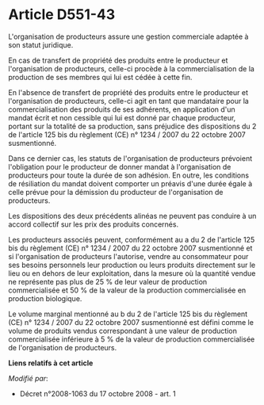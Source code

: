 # Article D551-43

L'organisation de producteurs assure une gestion commerciale adaptée à son statut juridique. 

En cas de transfert de propriété des produits entre le producteur et l'organisation de producteurs, celle-ci procède à la
commercialisation de la production de ses membres qui lui est cédée à cette fin. 

En l'absence de transfert de propriété des produits entre le producteur et l'organisation de producteurs, celle-ci agit en
tant que mandataire pour la commercialisation des produits de ses adhérents, en application d'un mandat écrit et non cessible
qui lui est donné par chaque producteur, portant sur la totalité de sa production, sans préjudice des dispositions du 2 de
l'article 125 bis du règlement (CE) n° 1234 / 2007 du 22 octobre 2007 susmentionné. 

Dans ce dernier cas, les statuts de l'organisation de producteurs prévoient l'obligation pour le producteur de donner mandat
à l'organisation de producteurs pour toute la durée de son adhésion. En outre, les conditions de résiliation du mandat
doivent comporter un préavis d'une durée égale à celle prévue pour la démission du producteur de l'organisation de
producteurs. 

Les dispositions des deux précédents alinéas ne peuvent pas conduire à un accord collectif sur les prix des produits
concernés. 

Les producteurs associés peuvent, conformément au a du 2 de l'article 125 bis du règlement (CE) n° 1234 / 2007 du 22 octobre
2007 susmentionné et si l'organisation de producteurs l'autorise, vendre au consommateur pour ses besoins personnels leur
production ou leurs produits directement sur le lieu ou en dehors de leur exploitation, dans la mesure où la quantité vendue
ne représente pas plus de 25 % de leur valeur de production commercialisée et 50 % de la valeur de la production
commercialisée en production biologique. 

Le volume marginal mentionné au b du 2 de l'article 125 bis du règlement (CE) n° 1234 / 2007 du 22 octobre 2007 susmentionné
est défini comme le volume de produits vendus correspondant à une valeur de production commercialisée inférieure à 5 % de la
valeur de production commercialisée de l'organisation de producteurs.

**Liens relatifs à cet article**

_Modifié par_:

  - Décret n°2008-1063 du 17 octobre 2008 - art. 1
